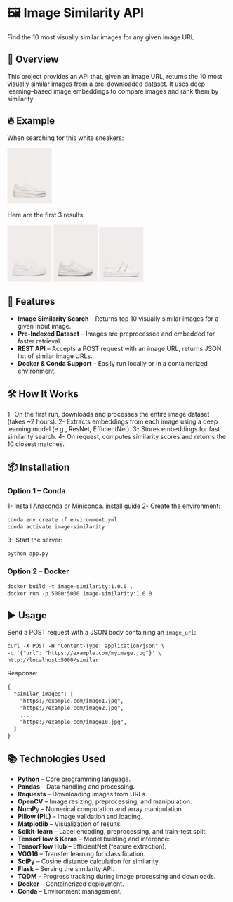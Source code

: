 # 🖼 Image Similarity API

Find the 10 most visually similar images for any given image URL

## 📌 Overview

This project provides an API that, given an image URL, returns the 10 most visually similar images from a pre-downloaded dataset. It uses deep learning–based image embeddings to compare images and rank them by similarity.

## 🔥 Example
When searching for this white sneakers:

<img src="images/image_for_search.jpg" alt="Original image" width="20%" />

Here are the first 3 results:

<img src="images/image_1.png" alt="1st results" width="20%" /> <img src="images/image_2.png" alt="2nd results" width="20%" /> <img src="images/image_3.png" alt="3rd results" width="20%" />


## 🚀 Features
- **Image Similarity Search** – Returns top 10 visually similar images for a given input image.
- **Pre-Indexed Dataset** – Images are preprocessed and embedded for faster retrieval.
- **REST API** – Accepts a POST request with an image URL, returns JSON list of similar image URLs.
- **Docker & Conda Support** – Easily run locally or in a containerized environment.

## 🛠 How It Works
1- On the first run, downloads and processes the entire image dataset (takes ~2 hours).
2- Extracts embeddings from each image using a deep learning model (e.g., ResNet, EfficientNet).
3- Stores embeddings for fast similarity search.
4- On request, computes similarity scores and returns the 10 closest matches.

## 📦 Installation

### Option 1 – Conda
1- Install Anaconda or Miniconda. [install guide](https://docs.conda.io/projects/conda/en/latest/user-guide/install/index.html)
2- Create the environment:
 ```
 conda env create -f environment.yml
 conda activate image-similarity
 ```
3- Start the server:
 ```
 python app.py
```
### Option 2 – Docker
```
docker build -t image-similarity:1.0.0 .
docker run -p 5000:5000 image-similarity:1.0.0
```

## ▶️ Usage
Send a POST request with a JSON body containing an `image_url`:
```
curl -X POST -H "Content-Type: application/json" \
-d '{"url": "https://example.com/myimage.jpg"}' \
http://localhost:5000/similar
```
Response:
```
{
  "similar_images": [
    "https://example.com/image1.jpg",
    "https://example.com/image2.jpg",
    ...
    "https://example.com/image10.jpg",
  ]
}
```

## 📚 Technologies Used
- **Python** – Core programming language.
- **Pandas** – Data handling and processing.
- **Requests** – Downloading images from URLs.
- **OpenCV** – Image resizing, preprocessing, and manipulation.
- **NumP**y – Numerical computation and array manipulation.
- **Pillow (PIL)** – Image validation and loading.
- **Matplotlib** – Visualization of results.
- **Scikit-learn** – Label encoding, preprocessing, and train-test split.
- **TensorFlow & Keras** – Model building and inference:
- **TensorFlow Hub** – EfficientNet (feature extraction).
- **VGG16** – Transfer learning for classification.
- **SciPy** – Cosine distance calculation for similarity.
- **Flask** – Serving the similarity API.
- **TQDM** – Progress tracking during image processing and downloads.
- **Docker** – Containerized deployment.
- **Conda** – Environment management.
